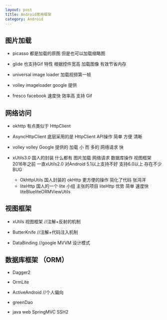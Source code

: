 ```yaml
---
layout: post
title: Android常用框架
category: Android
---
```


## 图片加载

- picasso				 都是加载的原图 但是也可以加载缩略图 


- glide				 也支持Gif 特性 根据控件宽高 加载图像 有效节省内存


- universal image loader		 加载视频第一帧


- volley imageloader  		 google 提供


- fresco  facebook		 速度快 效率高 支持 Gif



## 网络访问	

- okhttp				 有点类似于 HttpClient 


- AsyncHttpClient		 底层采用的是 HttpClient API操作 简单 方便 清晰


- volley				 volley Google 提供的 加载 小 而 多的 网络请求 快


- xUtils3.0			          国人的封装 什么都有 图片加载 网络请求 数据库操作 视图框架 2016年之前 		 											一直xUtils2.0 对Android 5.1以上支持不好 支持6.0以上 存在不少BUG
  - OkhttpUtils	 国人封装的 okHttp 更方便的操作 简化了代码 张鸿洋
  - liteHttp         国人的一个 lite 小组 主张的项目 liteHttp 优势 简单 速度快 liteBlueliteORMViewUtils 

## 视图框架

- xUtils 视图框架		//注解+反射的机制


- ButterKnife			//注解+代码注入机制


- DataBinding			//google  MVVM 设计模式



## 数据库框架  （ORM）   

- Dagger2


- OrmLite


- ActiveAndroid			//个人偏向


- greenDao


- java web SpringMVC  SSH2

  ​